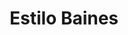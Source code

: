 ---
title: "Estilo Baines"
url: /ciudad-autonoma-de-buenos-aires/estilo-baines/
shop: peluquería
---
